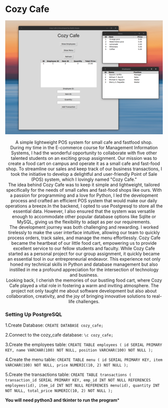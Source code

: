 # Cozy Cafe
![cozy cafe](https://github.com/rakib-bul/cozy_cafe_manager/blob/main/cozy_01.png)

<div align="center"> A simple lightweight POS system for small cafe and fastfood shop.</div>

<div align="center"> During my time in the E-commerce course for Management Information Systems, I had the wonderful opportunity to collaborate with five other talented students on an exciting group assignment. Our mission was to create a food cart on campus and operate it as a small cafe and fast-food shop. To streamline our sales and keep track of our business transactions, I took the initiative to develop a delightful and user-friendly Point of Sale (POS) system, which I lovingly named "Cozy Cafe." </div>

<div align="center">The idea behind Cozy Cafe was to keep it simple and lightweight, tailored specifically for the needs of small cafes and fast-food shops like ours. With a passion for programming and a love for Python, I led the development process and crafted an efficient POS system that would make our daily operations a breeze.In the backend, I opted to use Postgresql to store all the essential data. However, I also ensured that the system was versatile enough to accommodate other popular database options like Sqlite or MySQL, giving us the flexibility to adapt as per our requirements. </div>

<div align="center"> The development journey was both challenging and rewarding. I worked tirelessly to make the user interface intuitive, allowing our team to quickly process orders, track sales, and manage the menu effortlessly. Cozy Cafe became the heartbeat of our little food cart, empowering us to provide excellent service to our fellow students and faculty.
While Cozy Cafe started as a personal project for our group assignment, it quickly became an essential tool in our entrepreneurial endeavor. This experience not only honed my technical skills in Python and database management but also instilled in me a profound appreciation for the intersection of technology and business.</div>

<div align="center"> Looking back, I cherish the memories of our bustling food cart, where Cozy Cafe played a vital role in fostering a warm and inviting atmosphere. The project not only taught me about software development but also about collaboration, creativity, and the joy of bringing innovative solutions to real-life challenges.</div>


### Setting Up PostgreSQL
1.Create Database:
`CREATE DATABASE cozy_cafe;`

2.Connect to the cozy_cafe database:
`\c cozy_cafe;`

3.Create the employees table:
`CREATE TABLE employees (
    id SERIAL PRIMARY KEY,
    name VARCHAR(100) NOT NULL,
    position VARCHAR(100) NOT NULL
);`

4.Create the menu table:
`CREATE TABLE menu (
    id SERIAL PRIMARY KEY,
    item VARCHAR(100) NOT NULL,
    price NUMERIC(10, 2) NOT NULL
);`

5.Create the transactions table:
`CREATE TABLE transactions (
    transaction_id SERIAL PRIMARY KEY,
    emp_id INT NOT NULL REFERENCES employees(id),
    item_id INT NOT NULL REFERENCES menu(id),
    quantity INT NOT NULL,
    total_price NUMERIC(10, 2) NOT NULL
);`

**You will need python3 and tkinter to run the program***






